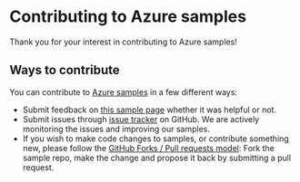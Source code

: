 # Contributing to Azure samples

Thank you for your interest in contributing to Azure samples!

## Ways to contribute

You can contribute to [Azure samples](https://github.com/Azure-Samples/cosmosdb-dotnet-create-documentdb-and-configure-firewall) in a few different ways:

- Submit feedback on [this sample page](https://azure.microsoft.com/documentation/samples/cosmosdb-dotnet-create-documentdb-and-configure-firewall/) whether it was helpful or not.  
- Submit issues through [issue tracker](https://github.com/Azure-Samples/cosmosdb-dotnet-create-documentdb-and-configure-firewall/issues) on GitHub. We are actively monitoring the issues and improving our samples.
- If you wish to make code changes to samples, or contribute something new, please follow the [GitHub Forks / Pull requests model](https://help.github.com/articles/fork-a-repo/): Fork the sample repo, make the change and propose it back by submitting a pull request.